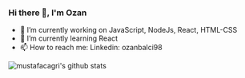 ###  Hi there 👋, I'm Ozan

- 🔭 I’m currently working on JavaScript, NodeJs, React, HTML-CSS
- 🌱 I’m currently learning React
- 📫 How to reach me: Linkedin: ozanbalci98

<!-- ### Languages and Tools:
![MongoDB](https://img.shields.io/badge/MongoDB-%234ea94b.svg?style=for-the-badge&logo=mongodb&logoColor=white) -->

![mustafacagri's github stats](https://github-readme-stats.vercel.app/api?username=mustafacagri&show_icons=true&theme=radical)

